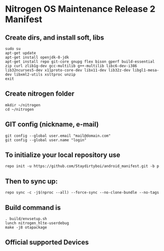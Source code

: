 Nitrogen OS Maintenance Release 2 Manifest
====================

Create dirs, and install soft, libs
-----------------------------------

    sudo su
    apt-get update
    apt-get install openjdk-8-jdk
    apt-get install repo git-core gnupg flex bison gperf build-essential zip curl zlib1g-dev gcc-multilib g++-multilib libc6-dev-i386 lib32ncurses5-dev x11proto-core-dev libx11-dev lib32z-dev libgl1-mesa-dev libxml2-utils xsltproc unzip
    exit

Create nitrogen folder
----------------------

    mkdir ~/nitrogen
    cd ~/nitrogen

GIT config (nickname, e-mail)
-----------------------------

    git config --global user.email "mail@domain.com"
    git config --global user.name "login"

To initialize your local repository use
---------------------------------------

    repo init -u https://github.com/Staydirtyboi/android_manifest.git -b p

Then to sync up:
----------------

    repo sync -c -j$(nproc --all) --force-sync --no-clone-bundle --no-tags

Build command is
----------------
    . build/envsetup.sh
    lunch nitrogen_hlte-userdebug
    make -j8 otapackage

Official supported Devices
-----------------
